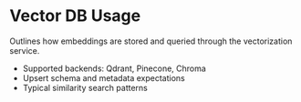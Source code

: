 # Vector DB Usage

Outlines how embeddings are stored and queried through the vectorization service.

- Supported backends: Qdrant, Pinecone, Chroma
- Upsert schema and metadata expectations
- Typical similarity search patterns
